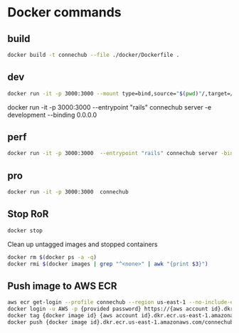 # Docker commands


## build

```bash
docker build -t connechub --file ./docker/Dockerfile .
```

## dev

```bash
docker run -it -p 3000:3000 --mount type=bind,source="$(pwd)"/,target=/app --entrypoint "rails" connechub server -e development --binding 0.0.0.0
```
docker run -it -p 3000:3000  --entrypoint "rails" connechub server -e development --binding 0.0.0.0


## perf

```bash
docker run -it -p 3000:3000  --entrypoint "rails" connechub server -binding 0.0.0.0
```

## pro

```bash
docker run -it -p 3000:3000  connechub
```

## Stop RoR

```bash
docker stop
```

Clean up untagged images and stopped containers

```bash
docker rm $(docker ps -a -q)
docker rmi $(docker images | grep "^<none>" | awk "{print $3}")
```

## Push image to AWS ECR

```bash
aws ecr get-login --profile connechub --region us-east-1 --no-include-email
docker login -u AWS -p {provided password} https://{aws account id}.dkr.ecr.us-east-1.amazonaws.com
docker tag {docker image id} {aws account id}.dkr.ecr.us-east-1.amazonaws.com/connechub
docker push {docker image id}.dkr.ecr.us-east-1.amazonaws.com/connechub
```
